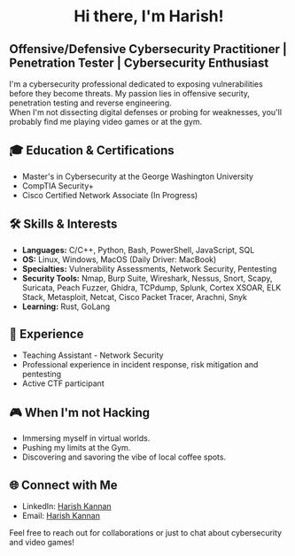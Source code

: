 <h1 align="center"> Hi there, I'm Harish! </h1>  

## Offensive/Defensive Cybersecurity Practitioner | Penetration Tester | Cybersecurity Enthusiast
I'm a cybersecurity professional dedicated to exposing vulnerabilities before they become threats. My passion lies in offensive security, penetration testing and reverse engineering.  
When I'm not dissecting digital defenses or probing for weaknesses, you'll probably find me playing video games or at the gym.

## 🎓 Education & Certifications
- Master's in Cybersecurity at the George Washington University
- CompTIA Security+
- Cisco Certified Network Associate (In Progress)

## 🛠️ Skills & Interests
- **Languages:** C/C++, Python, Bash, PowerShell, JavaScript, SQL
- **OS:** Linux, Windows, MacOS (Daily Driver: MacBook)
- **Specialties:** Vulnerability Assessments, Network Security, Pentesting 
- **Security Tools:** Nmap, Burp Suite, Wireshark, Nessus, Snort, Scapy, Suricata, Peach Fuzzer, Ghidra, TCPdump, Splunk, Cortex XSOAR, ELK Stack, Metasploit, Netcat, Cisco Packet Tracer, Arachni, Snyk
- **Learning:** Rust, GoLang

## 💼 Experience
- Teaching Assistant - Network Security 
- Professional experience in incident response, risk mitigation and pentesting
- Active CTF participant

## 🎮 When I'm not Hacking
- Immersing myself in virtual worlds.
- Pushing my limits at the Gym.
- Discovering and savoring the vibe of local coffee spots.

## 🌐 Connect with Me
- LinkedIn: [Harish Kannan](https://www.linkedin.com/in/harishkannan)
- Email: [Harish Kannan](mailto:harish.kannan@gwu.edu)

Feel free to reach out for collaborations or just to chat about cybersecurity and video games!
